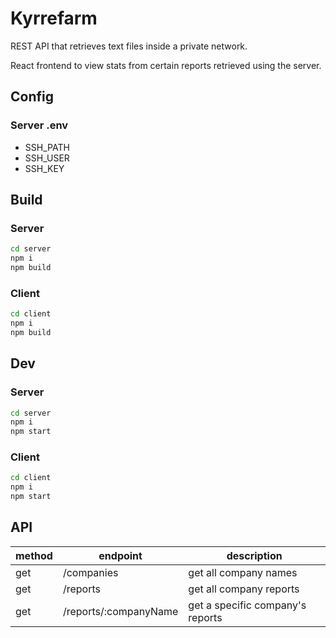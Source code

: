 # Kyrrefarm

REST API that retrieves text files inside a private network.

React frontend to view stats from certain reports retrieved using the server.

## Config

### Server .env

- SSH_PATH
- SSH_USER
- SSH_KEY

## Build

### Server

```sh
cd server
npm i
npm build
```

### Client

```sh
cd client
npm i
npm build
```

## Dev

### Server

```sh
cd server
npm i
npm start
```

### Client

```sh
cd client
npm i
npm start
```

## API

| method | endpoint              | description                      |
| ------ | --------------------- | -------------------------------- |
| get    | /companies            | get all company names            |
| get    | /reports              | get all company reports          |
| get    | /reports/:companyName | get a specific company's reports |
